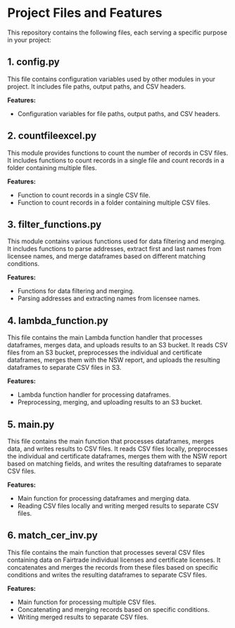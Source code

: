 # Project Files and Features

This repository contains the following files, each serving a specific purpose in your project:

## 1. config.py

This file contains configuration variables used by other modules in your project. It includes file paths, output paths, and CSV headers.

**Features:**

- Configuration variables for file paths, output paths, and CSV headers.

## 2. countfileexcel.py

This module provides functions to count the number of records in CSV files. It includes functions to count records in a single file and count records in a folder containing multiple files.

**Features:**

- Function to count records in a single CSV file.
- Function to count records in a folder containing multiple CSV files.

## 3. filter_functions.py

This module contains various functions used for data filtering and merging. It includes functions to parse addresses, extract first and last names from licensee names, and merge dataframes based on different matching conditions.

**Features:**

- Functions for data filtering and merging.
- Parsing addresses and extracting names from licensee names.

## 4. lambda_function.py

This file contains the main Lambda function handler that processes dataframes, merges data, and uploads results to an S3 bucket. It reads CSV files from an S3 bucket, preprocesses the individual and certificate dataframes, merges them with the NSW report, and uploads the resulting dataframes to separate CSV files in S3.

**Features:**

- Lambda function handler for processing dataframes.
- Preprocessing, merging, and uploading results to an S3 bucket.

## 5. main.py

This file contains the main function that processes dataframes, merges data, and writes results to CSV files. It reads CSV files locally, preprocesses the individual and certificate dataframes, merges them with the NSW report based on matching fields, and writes the resulting dataframes to separate CSV files.

**Features:**

- Main function for processing dataframes and merging data.
- Reading CSV files locally and writing merged results to separate CSV files.

## 6. match_cer_inv.py

This file contains the main function that processes several CSV files containing data on Fairtrade individual licenses and certificate licenses. It concatenates and merges the records from these files based on specific conditions and writes the resulting dataframes to separate CSV files.

**Features:**

- Main function for processing multiple CSV files.
- Concatenating and merging records based on specific conditions.
- Writing merged results to separate CSV files.
